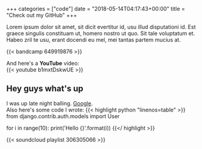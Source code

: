 +++
categories = ["code"]
date = "2018-05-14T04:17:43+00:00"
title = "Check out my GitHub"
+++

Lorem ipsum dolor sit amet, sit dicit evertitur id, usu illud disputationi id. Est graece singulis constituam ut, homero nostro ut quo. Sit tale voluptatum et. Habeo zril te usu, erant docendi eu mel, mei tantas partem mucius at.

{{< bandcamp 649919876 >}}  
  
<!--more-->

And here's a **YouTube** video:  
{{< youtube b1mxtDskwUE >}}

## Hey guys what's up
  
I was up late night balling. [Google](google.com "Google").  
Also here's some code I wrote:
{{< highlight python "linenos=table" >}}
from django.contrib.auth.models import User

for i in range(10):
	print('Hello {}'.format(i))
{{</ highlight >}}

{{< soundcloud playlist 306305066 >}}
